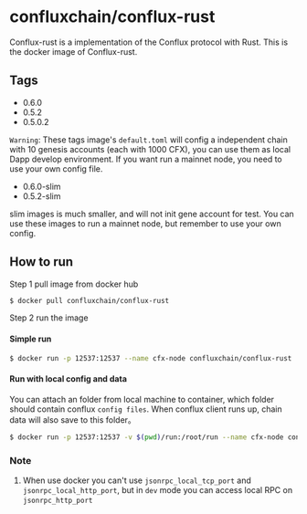 confluxchain/conflux-rust
===
Conflux-rust is a implementation of the Conflux protocol with Rust.
This is the docker image of Conflux-rust.

## Tags

* 0.6.0
* 0.5.2
* 0.5.0.2

`Warning`: These tags image's `default.toml` will config a independent chain with 10 genesis accounts (each with 1000 CFX), you can use them as local Dapp develop environment. If you want run a mainnet node, you need to use your own config file.

* 0.6.0-slim
* 0.5.2-slim

slim images is much smaller, and will not init gene account for test.
You can use these images to run a mainnet node, but remember to use your own config.

## How to run

Step 1 pull image from docker hub
```sh
$ docker pull confluxchain/conflux-rust
```

Step 2 run the image
#### Simple run

```sh
$ docker run -p 12537:12537 --name cfx-node confluxchain/conflux-rust
```

#### Run with local config and data 
You can attach an folder from local machine to container, which folder should contain conflux `config files`. When conflux client runs up, chain data will also save to this folder。

```sh
$ docker run -p 12537:12537 -v $(pwd)/run:/root/run --name cfx-node confluxchain/conflux-rust
```

### Note

1. When use docker you can't use `jsonrpc_local_tcp_port` and `jsonrpc_local_http_port`, but in `dev` mode you can access local RPC on `jsonrpc_http_port`







